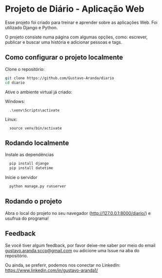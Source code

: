 
# Projeto de Diário - Aplicação Web

Esse projeto foi criado para treinar e aprender sobre as aplicações Web. Foi utilizado Django e Python. 

O projeto consiste numa página com algumas opções, como: escrever, publicar e buscar uma história e adicionar pessoas e tags.

## Como configurar o projeto localmente

Clone o repositório:
   ```bash
   git clone https://github.com/Gustavo-Aranda/diario
   cd diario
   ```

Ative o ambiente virtual já criado:
  
  Windows:
  ```
    .\venv\Scripts\activate
  ```
  Linux:
  ```
    source venv/bin/activate
  ```

## Rodando localmente

Instale as dependências

```bash
  pip install django 
  pip install datetime
```

Inicie o servidor

```bash
  python manage.py runserver
```

## Rodando o projeto

Abra o local do projeto no seu navegador (http://127.0.0.1:8000/diario/) e usufrua do programa!


## Feedback

Se você tiver algum feedback, por favor deixe-me saber por meio do email gustavo.aranda.sccp@gmail.com ou adicione uma Issue na aba do repositório.

Ou ainda, se preferir, podemos nos conectar no LinkedIn: 
https://www.linkedin.com/in/gustavo-aranda1/

